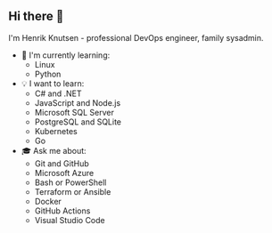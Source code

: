 ## Hi there 👋

I'm Henrik Knutsen - professional DevOps engineer, family sysadmin.

- 🌱 I'm currently learning:
  - Linux
  - Python
- 💡 I want to learn:
  - C# and .NET
  - JavaScript and Node.js
  - Microsoft SQL Server
  - PostgreSQL and SQLite
  - Kubernetes
  - Go
- 🎓 Ask me about:
  - Git and GitHub
  - Microsoft Azure
  - Bash or PowerShell
  - Terraform or Ansible
  - Docker
  - GitHub Actions
  - Visual Studio Code
